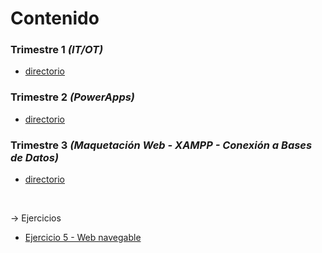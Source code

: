 <h1>Contenido</h1>

<h3>Trimestre 1 <em>(IT/OT)</em> </h3>
  <ul>
    <li>
      <a href="https://github.com/antcordero/Digitalizacion/tree/main/T1">directorio</a>
    </li>
  </ul>
  
<h3>Trimestre 2 <em>(PowerApps)</em></h3>
  <ul>
    <li>
      <a href="https://github.com/antcordero/Digitalizacion/tree/main/T2">directorio</a>
    </li>
  </ul>

<h3>Trimestre 3 <em>(Maquetación Web - XAMPP - Conexión a Bases de Datos)</em></h3>
  <ul>
    <li>    
      <a href="https://github.com/antcordero/Digitalizacion/tree/main/T3">directorio</a>
    </li>
  </ul>
  <br>
  <p>-> Ejercicios</p>
  <ul>
    <li>    
      <a href="https://antcordero.github.io/Digitalizacion/T3/Ejercicios/Ejercicio5/Ejercicio5.html">Ejercicio 5 - Web navegable</a>
    </li>
  </ul>

